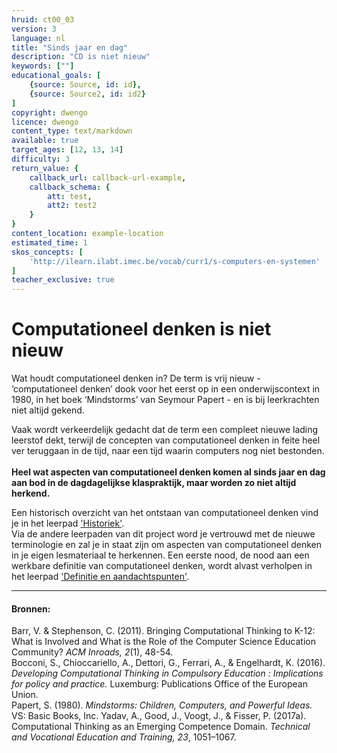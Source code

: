 ```yaml
---
hruid: ct00_03
version: 3
language: nl
title: "Sinds jaar en dag"
description: "CD is niet nieuw"
keywords: [""]
educational_goals: [
    {source: Source, id: id}, 
    {source: Source2, id: id2}
]
copyright: dwengo
licence: dwengo
content_type: text/markdown
available: true
target_ages: [12, 13, 14]
difficulty: 3
return_value: {
    callback_url: callback-url-example,
    callback_schema: {
        att: test,
        att2: test2
    }
}
content_location: example-location
estimated_time: 1
skos_concepts: [
    'http://ilearn.ilabt.imec.be/vocab/curr1/s-computers-en-systemen'
]
teacher_exclusive: true
---
```


# Computationeel denken is niet nieuw

Wat houdt computationeel denken in? De term is vrij nieuw - ‘computationeel denken’ dook voor het eerst op in een onderwijscontext in 1980, in het boek ‘Mindstorms’ van Seymour Papert - en is bij leerkrachten niet altijd gekend. 

<div class="alert alert-box alert-success">
    Vaak wordt verkeerdelijk gedacht dat de term een compleet nieuwe lading leerstof dekt, terwijl de concepten van computationeel denken in feite heel ver teruggaan in de tijd, naar een tijd waarin computers nog niet bestonden. <br>
    <br>
    <strong>Heel wat aspecten van computationeel denken komen al sinds jaar en dag aan bod in de dagdagelijkse klaspraktijk, maar worden zo niet altijd herkend.</strong>
</div>

Een historisch overzicht van het ontstaan van computationeel denken vind je in het leerpad ['Historiek'](https://www.dwengo.org/learning-path.html?hruid=ct7_historiek&language=nl&te=true&source_page=%2Fcomputational_thinking%2F&source_title=%20Computationeel%20Denken#ct_historiek1;nl;3).<br>
Via de andere leerpaden van dit project word je vertrouwd met de nieuwe terminologie en zal je in staat zijn om aspecten van computationeel denken in je eigen lesmateriaal te herkennen.
Een eerste nood, de nood aan een werkbare definitie van computationeel denken, wordt alvast verholpen in het leerpad ['Definitie en aandachtspunten'](https://www.dwengo.org/learning-path.html?hruid=ct2_concreet&language=nl&te=true&source_page=%2Fcomputational_thinking%2F&source_title=%20Computationeel%20Denken#ct_inleiding1;nl;3).

---------------------------------
#### Bronnen:
Barr, V. & Stephenson, C. (2011). Bringing Computational Thinking to K-12: What is Involved and What is the Role of the Computer Science Education Community? *ACM
Inroads, 2*(1), 48-54.<br>
Bocconi, S., Chioccariello, A., Dettori, G., Ferrari, A., & Engelhardt, K. (2016). *Developing Computational Thinking in Compulsory Education : Implications for policy and practice.* Luxemburg: Publications Office of the European Union.<br>
Papert, S. (1980). *Mindstorms: Children, Computers, and Powerful Ideas.* VS: Basic Books, Inc.
Yadav, A., Good, J., Voogt, J., & Fisser, P. (2017a). Computational Thinking as an Emerging Competence Domain. *Technical and Vocational Education and Training, 23*, 1051–1067.
